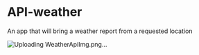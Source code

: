 # API-weather
An app that will bring a weather report from a requested location

![Uploading WeatherApiImg.png…]()
